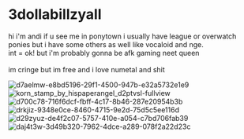 # 3dollabillzyall

hi i'm andi if u see me in ponytown i usually have league or overwatch ponies but i have some others as well like vocaloid and nge. 
<br>int = ok! but i'm probably gonna be afk gaming neet queen</br>
<br>im cringe but im free and i love numetal and shit</br>

![d7aelmw-e8bd5196-29f1-4500-947b-e32a5732e1e9](https://github.com/nuvampy/3dollabillzyall/assets/157865253/b36515eb-651a-448b-8576-dbc0f1860389) 
![korn_stamp_by_hispaperangel_d2ptvsl-fullview](https://github.com/nuvampy/3dollabillzyall/assets/157865253/248d2526-5b28-4232-88be-1308e377aa2d) ![d700c78-716f6dcf-fbff-4c17-8b46-287e20954b3b](https://github.com/nuvampy/3dollabillzyall/assets/157865253/d74ae81b-6627-4cba-ace8-be2084edb377) ![drkjiz-9348e0ce-8460-4715-9e2d-75d5c5ee116d](https://github.com/nuvampy/3dollabillzyall/assets/157865253/3bfdc147-a5d9-4670-a4c3-a38e2d1e8534)  ![d29zyuz-de4f2c07-5757-410e-a054-c7bd706fab39](https://github.com/nuvampy/3dollabillzyall/assets/157865253/d24267c3-377a-42d5-80cc-4eea95e1801c) ![daj4t3w-3d49b320-7962-4dce-a289-078f2a22d23c](https://github.com/nuvampy/3dollabillzyall/assets/157865253/4d1e7265-588a-4fee-bcc5-2942ca89fc1b) 




